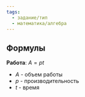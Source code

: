 ```yaml
---
tags:
  - задание/тип
  - математика/алгебра
---
```

## Формулы

**Работа**: $A = pt$
- $A$ - объем работы
- $p$ - производительность
- $t$ - время
